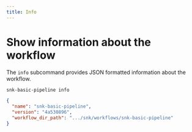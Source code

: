 ```yaml
---
title: Info
---
```


# Show information about the workflow

The `info` subcommand provides JSON formatted information about the workflow.

```bash
snk-basic-pipeline info
```
```json
{
  "name": "snk-basic-pipeline",
  "version": "4a530896",
  "workflow_dir_path": ".../snk/workflows/snk-basic-pipeline"
}
```